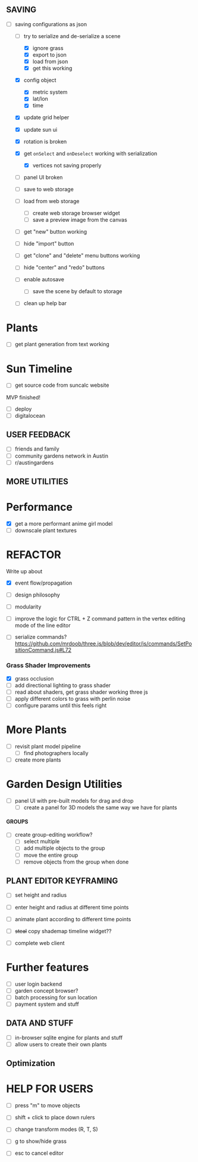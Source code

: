 ## SAVING
- [ ] saving configurations as json
    - [ ] try to serialize and de-serialize a scene
        - [x] ignore grass
        - [x] export to json
        - [x] load from json
        - [x] get this working
    - [x] config object
        - [x] metric system
        - [x] lat/lon
        - [x] time
    - [x] update grid helper
    - [x] update sun ui

    - [x] rotation is broken
    - [x] get `onSelect` and `onDeselect` working with serialization 
        - [x] vertices not saving properly
    - [ ] panel UI broken

    - [ ] save to web storage
    - [ ] load from web storage
        - [ ] create web storage browser widget
        - [ ] save a preview image from the canvas

    - [ ] get "new" button working
    - [ ] hide "import" button
    - [ ] get "clone" and "delete" menu buttons working
    - [ ] hide "center" and "redo" buttons

    - [ ] enable autosave
        - [ ] save the scene by default to storage
    
    - [ ] clean up help bar

# Plants
- [ ] get plant generation from text working

# Sun Timeline
- [ ] get source code from suncalc website

MVP finished!
- [ ] deploy
- [ ] digitalocean

## USER FEEDBACK
- [ ] friends and family
- [ ] community gardens network in Austin
- [ ] r/austingardens

## MORE UTILITIES

# Performance
- [x] get a more performant anime girl model
- [ ] downscale plant textures

# REFACTOR
Write up about 
- [x] event flow/propagation
- [ ] design philosophy
- [ ] modularity
- [ ] improve the logic for CTRL + Z command pattern in the vertex editing mode of the line editor
- [ ] serialize commands? https://github.com/mrdoob/three.js/blob/dev/editor/js/commands/SetPositionCommand.js#L72


### Grass Shader Improvements
- [x] grass occlusion
- [ ] add directional lighting to grass shader
- [ ] read about shaders, get grass shader working three js
- [ ] apply different colors to grass with perlin noise
- [ ] configure params until this feels right

# More Plants
- [ ] revisit plant model pipeline
    - [ ] find photographers locally
- [ ] create more plants

# Garden Design Utilities
- [ ] panel UI with pre-built models for drag and drop
    - [ ] create a panel for 3D models the same way we have for plants

#### GROUPS
- [ ] create group-editing workflow?
    - [ ] select multiple
    - [ ] add multiple objects to the group
    - [ ] move the entire group
    - [ ] remove objects from the group when done

## PLANT EDITOR KEYFRAMING
- [ ] set height and radius
- [ ] enter height and radius at different time points
- [ ] animate plant according to different time points

- [ ] ~~steal~~ copy shademap timeline widget??

- [ ] complete web client

# Further features
- [ ] user login backend
- [ ] garden concept browser?
- [ ] batch processing for sun location
- [ ] payment system and stuff

## DATA AND STUFF
- [ ] in-browser sqlite engine for plants and stuff
- [ ] allow users to create their own plants

## Optimization

# HELP FOR USERS
- [ ] press "m" to move objects
- [ ] shift + click to place down rulers
- [ ] change transform modes (R, T, S)
- [ ] g to show/hide grass
- [ ] esc to cancel editor

